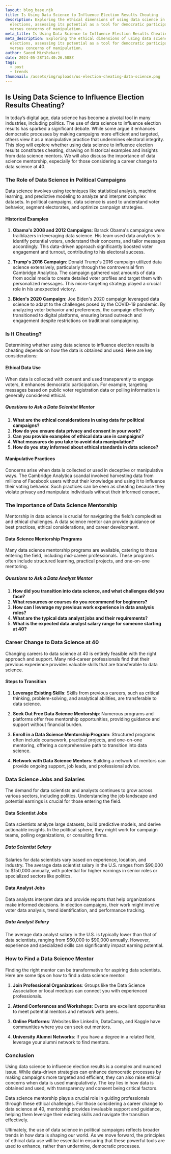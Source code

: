 ```yaml
---
layout: blog_base.njk
title: Is Using Data Science to Influence Election Results Cheating
description: Exploring the ethical dimensions of using data science in
  elections, assessing its potential as a tool for democratic participation
  versus concerns of manipulation.
meta_title: Is Using Data Science to Influence Election Results Cheating
meta_description: Exploring the ethical dimensions of using data science in
  elections, assessing its potential as a tool for democratic participation
  versus concerns of manipulation.
author: Saeed Mirshekari
date: 2024-05-28T14:40:26.588Z
tags:
  - post
  - trends
thumbnail: /assets/img/uploads/us-election-cheating-data-science.png
---
```

## Is Using Data Science to Influence Election Results Cheating?

In today’s digital age, data science has become a pivotal tool in many industries, including politics. The use of data science to influence election results has sparked a significant debate. While some argue it enhances democratic processes by making campaigns more efficient and targeted, others view it as a manipulative practice that undermines electoral integrity. This blog will explore whether using data science to influence election results constitutes cheating, drawing on historical examples and insights from data science mentors. We will also discuss the importance of data science mentorship, especially for those considering a career change to data science at 40.

### The Role of Data Science in Political Campaigns

Data science involves using techniques like statistical analysis, machine learning, and predictive modeling to analyze and interpret complex datasets. In political campaigns, data science is used to understand voter behavior, segment electorates, and optimize campaign strategies.

#### Historical Examples

1. **Obama's 2008 and 2012 Campaigns**:
   Barack Obama's campaigns were trailblazers in leveraging data science. His team used data analytics to identify potential voters, understand their concerns, and tailor messages accordingly. This data-driven approach significantly boosted voter engagement and turnout, contributing to his electoral success.

2. **Trump's 2016 Campaign**:
   Donald Trump's 2016 campaign utilized data science extensively, particularly through the controversial firm Cambridge Analytica. The campaign gathered vast amounts of data from social media to create detailed voter profiles and target them with personalized messages. This micro-targeting strategy played a crucial role in his unexpected victory.

3. **Biden's 2020 Campaign**:
   Joe Biden's 2020 campaign leveraged data science to adapt to the challenges posed by the COVID-19 pandemic. By analyzing voter behavior and preferences, the campaign effectively transitioned to digital platforms, ensuring broad outreach and engagement despite restrictions on traditional campaigning.

### Is It Cheating?

Determining whether using data science to influence election results is cheating depends on how the data is obtained and used. Here are key considerations:

#### Ethical Data Use

When data is collected with consent and used transparently to engage voters, it enhances democratic participation. For example, targeting messages based on public voter registration data or polling information is generally considered ethical.

##### Questions to Ask a Data Scientist Mentor

1. **What are the ethical considerations in using data for political campaigns?**
2. **How do you ensure data privacy and consent in your work?**
3. **Can you provide examples of ethical data use in campaigns?**
4. **What measures do you take to avoid data manipulation?**
5. **How do you stay informed about ethical standards in data science?**

#### Manipulative Practices

Concerns arise when data is collected or used in deceptive or manipulative ways. The Cambridge Analytica scandal involved harvesting data from millions of Facebook users without their knowledge and using it to influence their voting behavior. Such practices can be seen as cheating because they violate privacy and manipulate individuals without their informed consent.

### The Importance of Data Science Mentorship

Mentorship in data science is crucial for navigating the field’s complexities and ethical challenges. A data science mentor can provide guidance on best practices, ethical considerations, and career development.

#### Data Science Mentorship Programs

Many data science mentorship programs are available, catering to those entering the field, including mid-career professionals. These programs often include structured learning, practical projects, and one-on-one mentoring.

##### Questions to Ask a Data Analyst Mentor

1. **How did you transition into data science, and what challenges did you face?**
2. **What resources or courses do you recommend for beginners?**
3. **How can I leverage my previous work experience in data analysis roles?**
4. **What are the typical data analyst jobs and their requirements?**
5. **What is the expected data analyst salary range for someone starting at 40?**

### Career Change to Data Science at 40

Changing careers to data science at 40 is entirely feasible with the right approach and support. Many mid-career professionals find that their previous experience provides valuable skills that are transferable to data science.

#### Steps to Transition

1. **Leverage Existing Skills**:
   Skills from previous careers, such as critical thinking, problem-solving, and analytical abilities, are transferable to data science.

2. **Seek Out Free Data Science Mentorship**:
   Numerous programs and platforms offer free mentorship opportunities, providing guidance and support without financial burden.

3. **Enroll in a Data Science Mentorship Program**:
   Structured programs often include coursework, practical projects, and one-on-one mentoring, offering a comprehensive path to transition into data science.

4. **Network with Data Science Mentors**:
   Building a network of mentors can provide ongoing support, job leads, and professional advice.

### Data Science Jobs and Salaries

The demand for data scientists and analysts continues to grow across various sectors, including politics. Understanding the job landscape and potential earnings is crucial for those entering the field.

#### Data Scientist Jobs

Data scientists analyze large datasets, build predictive models, and derive actionable insights. In the political sphere, they might work for campaign teams, polling organizations, or consulting firms.

##### Data Scientist Salary

Salaries for data scientists vary based on experience, location, and industry. The average data scientist salary in the U.S. ranges from $90,000 to $150,000 annually, with potential for higher earnings in senior roles or specialized sectors like politics.

#### Data Analyst Jobs

Data analysts interpret data and provide reports that help organizations make informed decisions. In election campaigns, their work might involve voter data analysis, trend identification, and performance tracking.

##### Data Analyst Salary

The average data analyst salary in the U.S. is typically lower than that of data scientists, ranging from $60,000 to $90,000 annually. However, experience and specialized skills can significantly impact earning potential.

### How to Find a Data Science Mentor

Finding the right mentor can be transformative for aspiring data scientists. Here are some tips on how to find a data science mentor:

1. **Join Professional Organizations**:
   Groups like the Data Science Association or local meetups can connect you with experienced professionals.

2. **Attend Conferences and Workshops**:
   Events are excellent opportunities to meet potential mentors and network with peers.

3. **Online Platforms**:
   Websites like LinkedIn, DataCamp, and Kaggle have communities where you can seek out mentors.

4. **University Alumni Networks**:
   If you have a degree in a related field, leverage your alumni network to find mentors.

### Conclusion

Using data science to influence election results is a complex and nuanced issue. While data-driven strategies can enhance democratic processes by making campaigns more targeted and efficient, they can also raise ethical concerns when data is used manipulatively. The key lies in how data is obtained and used, with transparency and consent being critical factors.

Data science mentorship plays a crucial role in guiding professionals through these ethical challenges. For those considering a career change to data science at 40, mentorship provides invaluable support and guidance, helping them leverage their existing skills and navigate the transition effectively.

Ultimately, the use of data science in political campaigns reflects broader trends in how data is shaping our world. As we move forward, the principles of ethical data use will be essential in ensuring that these powerful tools are used to enhance, rather than undermine, democratic processes.